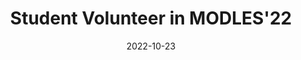 ---
title: "Student Volunteer in MODLES'22"
date: 2022-10-23
description: "Participated in the differents tasks of organization"
---